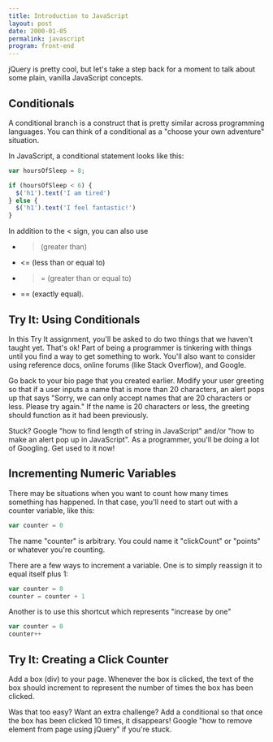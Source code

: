 ```yaml
---
title: Introduction to JavaScript
layout: post
date: 2000-01-05
permalink: javascript
program: front-end
---
```


jQuery is pretty cool, but let's take a step back for a moment to talk about some plain, vanilla JavaScript concepts. 

## Conditionals

A conditional branch is a construct that is pretty similar across programming languages. You can think of a conditional as a "choose your own adventure" situation. 

In JavaScript, a conditional statement looks like this: 

```js
var hoursOfSleep = 8;

if (hoursOfSleep < 6) {
  $('h1').text('I am tired')
} else {
  $('h1').text('I feel fantastic!')
}
```

In addition to the < sign, you can also use 

* > (greater than) 
* <= (less than or equal to)
* >= (greater than or equal to)
* == (exactly equal). 

<div class="try-it">
<h2>Try It: Using Conditionals</h2>

<p>In this Try It assignment, you'll be asked to do two things that we haven't taught yet. That's ok! Part of being a programmer is tinkering with things until you find a way to get something to work. You'll also want to consider using reference docs, online forums (like Stack Overflow), and Google.</p>

<p>Go back to your bio page that you created earlier. Modify your user greeting so that if a user inputs a name that is more than 20 characters, an alert pops up that says "Sorry, we can only accept names that are 20 characters or less. Please try again." If the name is 20 characters or less, the greeting should function as it had been previously.</p>
<p>Stuck? Google "how to find length of string in JavaScript" and/or "how to make an alert pop up in JavaScript". As a programmer, you'll be doing a lot of Googling. Get used to it now!</p>
</div>

## Incrementing Numeric Variables

There may be situations when you want to count how many times something has happened. In that case, you'll need to start out with a counter variable, like this:

```js
var counter = 0
```

The name "counter" is arbitrary. You could name it "clickCount" or "points" or whatever you're counting.

There are a few ways to increment a variable. One is to simply reassign it to equal itself plus 1:

```js
var counter = 0
counter = counter + 1
```

Another is to use this shortcut which represents "increase by one"

```js
var counter = 0
counter++
```

<div class="try-it">
<h2>Try It: Creating a Click Counter</h2>

<p>Add a box (div) to your page. Whenever the box is clicked, the text of the box should increment to represent the number of times the box has been clicked.</p>

<p>Was that too easy? Want an extra challenge? Add a conditional so that once the box has been clicked 10 times, it disappears! Google "how to remove element from page using jQuery" if you're stuck.</p>
</div>
